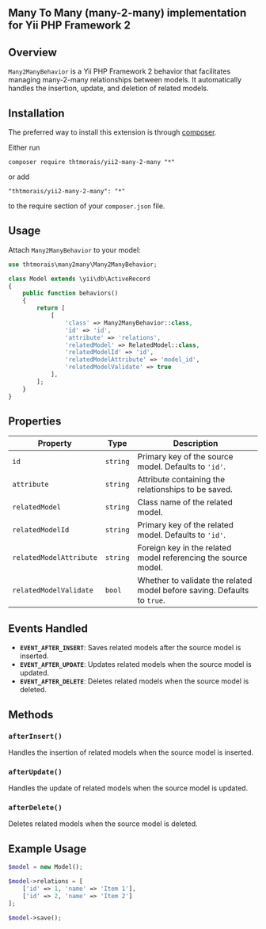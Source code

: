 Many To Many (many-2-many) implementation for Yii PHP Framework 2
---

Overview
---

`Many2ManyBehavior` is a Yii PHP Framework 2 behavior that facilitates managing many-2-many relationships between models. It automatically handles the insertion, update, and deletion of related models.

Installation
---

The preferred way to install this extension is through [composer](http://getcomposer.org/download/).

Either run

```shell
composer require thtmorais/yii2-many-2-many "*"
```

or add

```
"thtmorais/yii2-many-2-many": "*"
```

to the require section of your `composer.json` file.

Usage
---

Attach `Many2ManyBehavior` to your model:

```php
use thtmorais\many2many\Many2ManyBehavior;

class Model extends \yii\db\ActiveRecord
{
    public function behaviors()
    {
        return [
            [
                'class' => Many2ManyBehavior::class,
                'id' => 'id',
                'attribute' => 'relations',
                'relatedModel' => RelatedModel::class,
                'relatedModelId' => 'id',
                'relatedModelAttribute' => 'model_id',
                'relatedModelValidate' => true
            ],
        ];
    }
}
```

Properties
---

| Property | Type | Description |
|----------|------|-------------|
| `id` | `string` | Primary key of the source model. Defaults to `'id'`. |
| `attribute` | `string` | Attribute containing the relationships to be saved. |
| `relatedModel` | `string` | Class name of the related model. |
| `relatedModelId` | `string` | Primary key of the related model. Defaults to `'id'`. |
| `relatedModelAttribute` | `string` | Foreign key in the related model referencing the source model. |
| `relatedModelValidate` | `bool` | Whether to validate the related model before saving. Defaults to `true`. |

Events Handled
---

- **`EVENT_AFTER_INSERT`**: Saves related models after the source model is inserted.
- **`EVENT_AFTER_UPDATE`**: Updates related models when the source model is updated.
- **`EVENT_AFTER_DELETE`**: Deletes related models when the source model is deleted.

Methods
---

### `afterInsert()`
Handles the insertion of related models when the source model is inserted.

### `afterUpdate()`
Handles the update of related models when the source model is updated.

### `afterDelete()`
Deletes related models when the source model is deleted.

Example Usage
---

```php
$model = new Model();

$model->relations = [
    ['id' => 1, 'name' => 'Item 1'],
    ['id' => 2, 'name' => 'Item 2']
];

$model->save();
```
